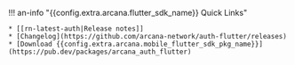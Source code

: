 !!! an-info "{{config.extra.arcana.flutter_sdk_name}} Quick Links"

    * [[rn-latest-auth|Release notes]]
    * [Changelog](https://github.com/arcana-network/auth-flutter/releases)
    * [Download {{config.extra.arcana.mobile_flutter_sdk_pkg_name}}](https://pub.dev/packages/arcana_auth_flutter)